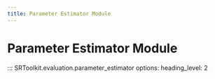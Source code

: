 ```yaml
---
title: Parameter Estimator Module
---
```


# Parameter Estimator Module

::: SRToolkit.evaluation.parameter_estimator
    options:
        heading_level: 2